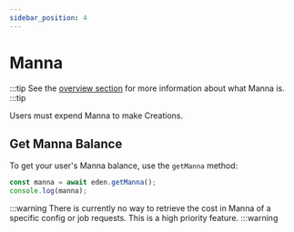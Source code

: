 ```yaml
---
sidebar_position: 4
---
```


# Manna

:::tip
See the [overview section](/docs/overview/manna) for more information about what Manna is.
:::tip

Users must expend Manna to make Creations.

## Get Manna Balance

To get your user's Manna balance, use the `getManna` method:

```js
const manna = await eden.getManna();
console.log(manna);
```

:::warning
There is currently no way to retrieve the cost in Manna of a specific config or job requests. This is a high priority feature.
:::warning
